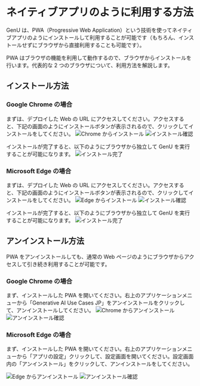 # ネイティブアプリのように利用する方法

GenU は、PWA（Progressive Web Application）という技術を使ってネイティブアプリのようにインストールして利用することが可能です（もちろん、インストールせずにブラウザから直接利用することも可能です）。

PWA はブラウザの機能を利用して動作するので、ブラウザからインストールを行います。代表的な 2 つのブラウザについて、利用方法を解説します。

## インストール方法

### Google Chrome の場合

まずは、デプロイした Web の URL にアクセスしてください。アクセスすると、下記の画面のようにインストールボタンが表示されるので、クリックしてインストールをしてください。
![Chrome からインストール](/imgs/pwa/chrome_install.png)
![インストール確認](/imgs/pwa/chrome_install_confirm.png)

インストールが完了すると、以下のようにブラウザから独立して GenU を実行することが可能になります。
![インストール完了](/imgs/pwa/chrome_installed.png)


### Microsoft Edge の場合

まずは、デプロイした Web の URL にアクセスしてください。アクセスすると、下記の画面のようにインストールボタンが表示されるので、クリックしてインストールをしてください。
![Edge からインストール](/imgs/pwa/edge_install.png)
![インストール確認](/imgs/pwa/edge_install_confirm.png)

インストールが完了すると、以下のようにブラウザから独立して GenU を実行することが可能になります。
![インストール完了](/imgs/pwa/edge_installed.png)

## アンインストール方法

PWA をアンインストールしても、通常の Web ページのようにブラウザからアクセスして引き続き利用することが可能です。

### Google Chrome の場合

まず、インストールした PWA を開いてください。右上のアプリケーションメニューから「Generative AI Use Cases JP」をアンインストールをクリックして、アンインストールしてください。
![Chrome からアンインストール](/imgs/pwa/chrome_uninstall.png)
![アンインストール確認](/imgs/pwa/chrome_uninstall_confirm.png)

### Microsoft Edge の場合


まず、インストールした PWA を開いてください。右上のアプリケーションメニューから「アプリの設定」クリックして、設定画面を開いてください。設定画面内の「アンインストール」をクリックして、アンインストールをしてください。

![Edge からアンインストール](/imgs/pwa/edge_uninstall.png)
![アンインストール確認](/imgs/pwa/edge_uninstall_confirm.png)